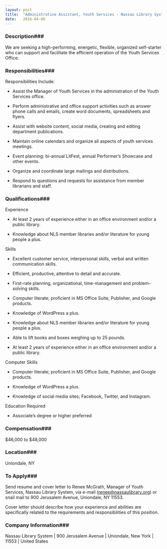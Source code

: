 ```yaml
---
layout: post
title:  "Administrative Assistant, Youth Services - Nassau Library System"
date:   2016-04-06
---
```


### Description###

We are seeking a high-performing, energetic, flexible, organized self-starter who can support and facilitate the efficient operation of the Youth Services Office.


### Responsibilities###

Responsibilities Include:

* Assist the Manager of Youth Services in the administration of the Youth Services office.

* Perform administrative and office support activities such as answer phone calls and emails, create word documents, spreadsheets and flyers.

* Assist with website content, social media, creating and editing department publications.

* Maintain online calendars and organize all aspects of youth services meetings.

* Event planning: bi-annual LitFest, annual Performer’s Showcase and other events.

* Organize and coordinate large mailings and distributions.

* Respond to questions and requests for assistance from member librarians and staff.


### Qualifications###

Experience

* At least 2 years of experience either in an office environment and/or a public library.

* Knowledge about NLS member libraries and/or literature for young people a plus.

Skills

* Excellent customer service, interpersonal skills, verbal and written communication skills.

* Efficient, productive, attentive to detail and accurate.

* First-rate planning, organizational, time-management and problem-solving skills.

* Computer literate; proficient in MS Office Suite, Publisher, and Google products.

* Knowledge of WordPress a plus.

* Knowledge about NLS member libraries and/or literature for young people a plus.

* Able to lift books and boxes weighing up to 25 pounds.

* At least 2 years of experience either in an office environment and/or a public library.

Computer Skills

* Computer literate; proficient in MS Office Suite, Publisher, and Google products.

* Knowledge of WordPress a plus.

* Knowledge of social media sites; Facebook, Twitter, and Instagram.

Education Required

* Associate’s degree or higher preferred


### Compensation###

$46,000 to $48,000


### Location###

Uniondale, NY




### To Apply###

Send resume and cover letter to Renee McGrath, Manager of Youth Services, Nassau Library System, via e-mail (renee@nassaulibrary.org) or snail mail to 900 Jerusalem Avenue, Uniondale, NY 11553.

Cover letter should describe how your experience and abilities are specifically related to the requirements and responsibilities of this position.


### Company Information###

 Nassau Library System | 900 Jerusalem Avenue | Uniondale, New York | 11553 | United States



